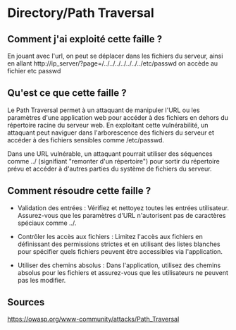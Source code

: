 # Directory/Path Traversal

## Comment j'ai exploité cette faille ?

En jouant avec l'url, on peut se déplacer dans les fichiers du serveur, ainsi en allant http://ip_server/?page=/../../../../../../../etc/passwd on accède au fichier etc passwd

## Qu'est ce que cette faille ?

Le Path Traversal permet à un attaquant de manipuler l'URL ou les paramètres d'une application web pour accéder à des fichiers en dehors du répertoire racine du serveur web. En exploitant cette vulnérabilité, un attaquant peut naviguer dans l'arborescence des fichiers du serveur et accéder à des fichiers sensibles comme /etc/passwd.

Dans une URL vulnérable, un attaquant pourrait utiliser des séquences comme ../ (signifiant "remonter d'un répertoire") pour sortir du répertoire prévu et accéder à d'autres parties du système de fichiers du serveur.

## Comment résoudre cette faille ?

- Validation des entrées : Vérifiez et nettoyez toutes les entrées utilisateur. Assurez-vous que les paramètres d'URL n'autorisent pas de caractères spéciaux comme ../.

- Contrôler les accès aux fichiers : Limitez l'accès aux fichiers en définissant des permissions strictes et en utilisant des listes blanches pour spécifier quels fichiers peuvent être accessibles via l'application.

- Utiliser des chemins absolus : Dans l'application, utilisez des chemins absolus pour les fichiers et assurez-vous que les utilisateurs ne peuvent pas les modifier.

## Sources

<https://owasp.org/www-community/attacks/Path_Traversal>
